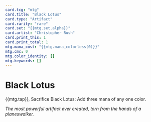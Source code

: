 ```yaml
---
card.tcg: "mtg"
card.title: "Black Lotus"
card.type: "Artifact"
card.rarity: "rare"
card.set: "{{mtg.set.alpha}}"
card.artist: "Christopher Rush"
card.print_this: 1
card.print_total: 1
mtg.mana_cost: "{{mtg.mana_colorless(0)}}"
mtg.cmc: 0
mtg.color_identity: []
mtg.keywords: []
---
```


# Black Lotus

{{mtg.tap}}, Sacrifice Black Lotus: Add three mana of any one color.

*The most powerful artifact ever created, torn from the hands of a planeswalker.*